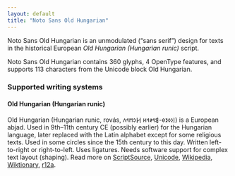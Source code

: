 ```yaml
---
layout: default
title: "Noto Sans Old Hungarian"
---
```

Noto Sans Old Hungarian is an unmodulated (“sans serif”) design for texts in the historical European _Old Hungarian (Hungarian runic)_ script. 

Noto Sans Old Hungarian contains 360 glyphs, 4 OpenType features, and supports 113 characters from the Unicode block Old Hungarian.


### Supported writing systems


#### Old Hungarian (Hungarian runic)

Old Hungarian (Hungarian runic, rovás, <span class='autonym'>𐲥𐳋𐳓𐳉𐳗-𐲘𐳀𐳎𐳀𐳢 𐲢𐳛𐳮𐳀𐳤‎</span>) is a European abjad. Used in 9th–11th century CE (possibly earlier) for the Hungarian language, later replaced with the Latin alphabet except for some religious texts. Used in some circles since the 15th century to this day. Written left-to-right or right-to-left. Uses ligatures. Needs software support for complex text layout (shaping). Read more on [ScriptSource](https://scriptsource.org/scr/Hung), [Unicode](https://www.unicode.org/versions/Unicode13.0.0/ch08.pdf#G33926), [Wikipedia](https://en.wikipedia.org/wiki/ISO_15924:Hung), [Wiktionary](https://en.wiktionary.org/wiki/Category:Old_Hungarian_script), [r12a](https://r12a.github.io/scripts/links?iso=Hung).

